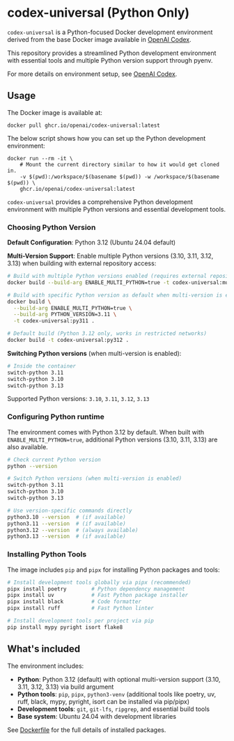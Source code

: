 # codex-universal (Python Only)

`codex-universal` is a Python-focused Docker development environment derived from the base Docker image available in [OpenAI Codex](http://platform.openai.com/docs/codex).

This repository provides a streamlined Python development environment with essential tools and multiple Python version support through pyenv.

For more details on environment setup, see [OpenAI Codex](http://platform.openai.com/docs/codex).

## Usage

The Docker image is available at:

```
docker pull ghcr.io/openai/codex-universal:latest
```

The below script shows how you can set up the Python development environment:

```
docker run --rm -it \
    # Mount the current directory similar to how it would get cloned in.
    -v $(pwd):/workspace/$(basename $(pwd)) -w /workspace/$(basename $(pwd)) \
    ghcr.io/openai/codex-universal:latest
```

`codex-universal` provides a comprehensive Python development environment with multiple Python versions and essential development tools.

### Choosing Python Version

**Default Configuration**: Python 3.12 (Ubuntu 24.04 default)

**Multi-Version Support**: Enable multiple Python versions (3.10, 3.11, 3.12, 3.13) when building with external repository access:

```bash
# Build with multiple Python versions enabled (requires external repository access)
docker build --build-arg ENABLE_MULTI_PYTHON=true -t codex-universal:multi .

# Build with specific Python version as default when multi-version is enabled
docker build \
  --build-arg ENABLE_MULTI_PYTHON=true \
  --build-arg PYTHON_VERSION=3.11 \
  -t codex-universal:py311 .

# Default build (Python 3.12 only, works in restricted networks)
docker build -t codex-universal:py312 .
```

**Switching Python versions** (when multi-version is enabled):
```bash
# Inside the container
switch-python 3.11
switch-python 3.10
switch-python 3.13
```

Supported Python versions: `3.10`, `3.11`, `3.12`, `3.13`

### Configuring Python runtime

The environment comes with Python 3.12 by default. When built with `ENABLE_MULTI_PYTHON=true`, additional Python versions (3.10, 3.11, 3.13) are also available.

```bash
# Check current Python version
python --version

# Switch Python versions (when multi-version is enabled)
switch-python 3.11
switch-python 3.10
switch-python 3.13

# Use version-specific commands directly
python3.10 --version  # (if available)
python3.11 --version  # (if available)
python3.12 --version  # (always available)
python3.13 --version  # (if available)
```

### Installing Python Tools

The image includes `pip` and `pipx` for installing Python packages and tools:

```bash
# Install development tools globally via pipx (recommended)
pipx install poetry        # Python dependency management
pipx install uv            # Fast Python package installer
pipx install black         # Code formatter
pipx install ruff          # Fast Python linter

# Install development tools per project via pip
pip install mypy pyright isort flake8
```

## What's included

The environment includes:

- **Python**: Python 3.12 (default) with optional multi-version support (3.10, 3.11, 3.12, 3.13) via build argument
- **Python tools**: `pip`, `pipx`, `python3-venv` (additional tools like poetry, uv, ruff, black, mypy, pyright, isort can be installed via pip/pipx)
- **Development tools**: `git`, `git-lfs`, `ripgrep`, and essential build tools
- **Base system**: Ubuntu 24.04 with development libraries

See [Dockerfile](Dockerfile) for the full details of installed packages.
